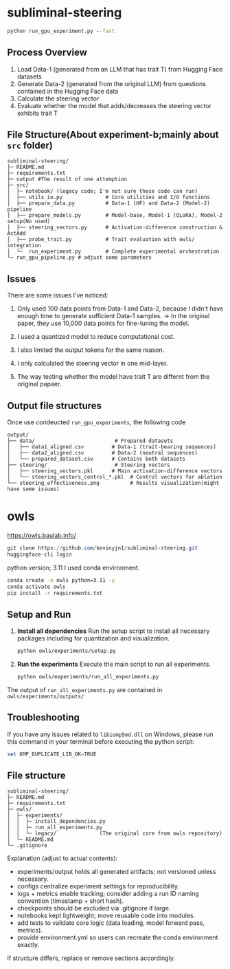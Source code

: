# subliminal-steering 

```cmd
python run_gpu_experiment.py --fast
```
## Process Overview

1. Load Data-1 (generated from an LLM that has trait T) from Hugging Face datasets
2. Generate Data-2 (generated from the original LLM) from questions contained in the Hugging Face data
3. Calculate the steering vector
4. Evaluate whether the model that adds/decreases the steering vector exhibits trait T

## File Structure(About experiment-b;mainly about `src` folder)
```text
subliminal-steering/
├─ README.md
├─ requirements.txt
├─ output #The result of one attemption
├─ src/
│  ├─ notebook/ (legacy code; I'm not sure these code can run)
│  ├── utils_io.py              # Core utilities and I/O functions
│  ├── prepare_data.py          # Data-1 (HF) and Data-2 (Model-2) pipeline  
│  ├── prepare_models.py        # Model-base, Model-1 (QLoRA), Model-2 setup(No used)
│  ├── steering_vectors.py      # Activation-difference construction & ActAdd
│  ├── probe_trait.py           # Trait evaluation with owls/ integration
│  └─  run_experiment.py        # Complete experimental orchestration
└─ run_gpu_pipeline.py # adjust some parameters
```

## Issues

There are some issues I've noticed:

1. Only used 100 data points from Data-1 and Data-2, because I didn't have enough time to generate sufficient Data-1 samples. → In the original paper, they use 10,000 data points for fine-tuning the model.

2. I used a quantized model to reduce computational cost.

3. I also limited the output tokens for the same reason.

4. I only calculated the steering vector in one mid-layer.

5. The way testing whether the model have trait T are differnt from the original papaer.

## Output file structures

Once use condeucted `run_gpu_experiments`, the following code 
```text
output/
├── data/                          # Prepared datasets
│   ├── data1_aligned.csv         # Data-1 (trait-bearing sequences)
│   ├── data2_aligned.csv         # Data-2 (neutral sequences)
│   └── prepared_dataset.csv      # Contains both datasets
├── steering/                      # Steering vectors
│   ├── steering_vectors.pkl      # Main activation-difference vectors
│   └── steering_vectors_control_*.pkl  # Control vectors for ablation
└── steering_effectiveness.png          # Results visualization(might have some issues)
```

# owls 
https://owls.baulab.info/
```powershell
git clone https://github.com/kevinyjn1/subliminal-steering.git
huggingface-cli login
```
python version; 3.11
I used conda environment.
```bash
conda create -n owls python=3.11 -y
conda activate owls
pip install -r requirements.txt
```

## Setup and Run

1. **Install all dependencies**
   Run the setup script to install all necessary packages including for quantization and visualization.
   ```bash
   python owls/experiments/setup.py
   ```

2. **Run the experiments**
   Execute the main script to run all experiments.
   ```bash
   python owls/experiments/run_all_experiments.py
   ```

The output of `run_all_experiments.py` are contained in `owls/experiments/outputs/`

## Troubleshooting
If you have any issues related to `libiomp5md.dll` on Windows, please run this command in your terminal before executing the python script:
```powershell
set KMP_DUPLICATE_LIB_OK=TRUE
```

## File structure
```text
subliminal-steering/
├─ README.md
├─ requirements.txt
├─ owls/
│  ├─ experiments/
│  │  ├─ install_dependencies.py
│  │  ├─ run_all_experiments.py
│  │  └─ legacy/              (The original core from owls repository)
│  └─ README.md
└─ .gitignore
```

Explanation (adjust to actual contents):
- experiments/output holds all generated artifacts; not versioned unless necessary.
- configs centralize experiment settings for reproducibility.
- logs + metrics enable tracking; consider adding a run ID naming convention (timestamp + short hash).
- checkpoints should be excluded via .gitignore if large.
- notebooks kept lightweight; move reusable code into modules.
- add tests to validate core logic (data loading, model forward pass, metrics).
- provide environment.yml so users can recreate the conda environment exactly.

If structure differs, replace or remove sections accordingly.